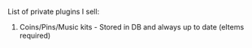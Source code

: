 
List of private plugins I sell:

1. Coins/Pins/Music kits - Stored in DB and always up to date (eItems required)
